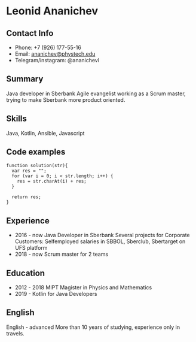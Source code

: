 # Leonid Ananichev
## Contact Info
* Phone: +7 (926) 177-55-16
* Email: ananichev@phystech.edu
* Telegram/instagram: @ananichevl
## Summary
Java developer in Sberbank 
Agile evangelist working as a Scrum master, trying to make Sberbank more product oriented. 
## Skills
Java, Kotlin, Ansible, Javascript
## Code examples
```
function solution(str){
  var res = "";
  for (var i = 0; i < str.length; i++) {
    res = str.charAt(i) + res;
  }
  
  return res;
}
```
## Experience
* 2016 - now Java Developer in Sberbank
Several projects for Corporate Customers: Selfemployed salaries in SBBOL, Sberclub, Sbertarget on UFS platform
* 2018 - now Scrum master for 2 teams
## Education
* 2012 - 2018 MIPT Magister in Physics and Mathematics
* 2019 - Kotlin for Java Developers
## English
English - advanced
More than 10 years of studying, experience only in travels. 
